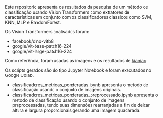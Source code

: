 Este repositorio apresenta os resultados da pesquisa de um método de classificação usando Vision Transformers como extratores de características em conjunto com os classificadores classicos como SVM, KNN, MLP e RandomForest.

Os Vision Transformers analisados foram:
- facebook/dino-vitb8
- google/vit-base-patch16-224
- google/vit-large-patch16-224

Como referência, foram usadas as imagens e os resultados de [kianian](https://github.com/iman2693/CTCB)

Os scripts gerados são do tipo Jupyter Notebook e foram executados no Google Colab.

- classificadores_metricas_ponderadas.ipynb apresenta o metodo de classificação usando o conjunto de imagens originais.
- classificadores_metricas_ponderadas_preprocessado.ipynb apresenta o metodo de classificação usando o conjunto de imagens preprocessadas, tendo suas dimensões rearranjadas a fim de deixar altura e largura proporcionais gerando uma imagem quadarada.
